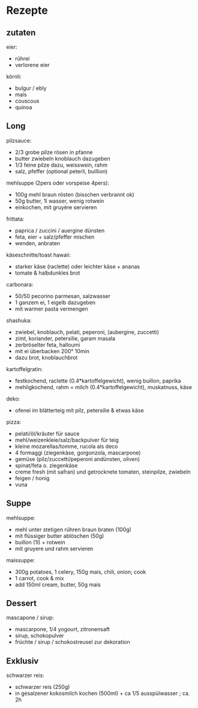 # Rezepte

## zutaten

eier:

- rührei
- verlorene eier

körnli:

- bulgur / ebly
- mais
- couscous
- quinoa

## Long

pilzsauce:

- 2/3 grobe pilze rösen in pfanne
- butter zwiebeln knoblauch dazugeben
- 1/3 feine pilze dazu, weisswein, rahm
- salz, pfeffer (optional peterli, buillion)

mehlsuppe (2pers oder vorspeise 4pers):
- 100g mehl braun rösten (bisschen verbrannt ok)
- 50g butter, 1l wasser, wenig rotwein
- einkochen, mit gruyère servieren

frittata:

- paprica / zuccini / auergine dünsten
- feta, eier + salz/pfeffer mischen
- wenden, anbraten

käseschnitte/toast hawaii:

- starker käse (raclette) oder leichter käse + ananas
- tomate & halbdunkles brot

carbonara:

- 50/50 pecorino parmesan, salzwasser
- 1 ganzem ei, 1 eigelb dazugeben
- mit warmer pasta vermengen 

shashuka:

- zwiebel, knoblauch, pelati, peperoni, (aubergine, zuccetti)
- zimt, koriander, petersilie, garam masala
- zerbröselter feta, halloumi
- mit ei überbacken 200° 10min
- dazu brot, knoblauchbrot

kartoffelgratin:

- festkochend, raclette (0.4*kartoffelgewicht), wenig buillon, paprika
- mehligkochend, rahm = milch (0.4*kartoffelgewicht), muskatnuss, käse

deko:

- ofenei im blätterteig mit pilz, petersilie & etwas käse

pizza:
- pelati/öl/kräuter für sauce
- mehl/weizenkleie/salz/backpulver für teig
- kleine mozarellas/tomme, rucola als deco 
- 4 formaggi (ziegenkäse, gorgonzola, mascarpone)
- gemüse (pilz/zuccetti/peperoni andünsten, oliven)
- spinat/feta o. ziegenkäse
- creme fresh (mit safran) und getrocknete tomaten, steinpilze, zwiebeln
- feigen / honig
- vuna


## Suppe

mehlsuppe:

- mehl unter stetigen rühren braun braten (100g)
- mit flüssiger butter ablöschen (50g)
- buillon (1l) + rotwein
- mit gruyere und rahm servieren

maissuppe:

- 300g potatoes, 1 celery, 150g mais, chili, onion; cook
- 1 carrot, cook & mix
- add 150ml cream, butter, 50g mais

## Dessert

mascapone / sirup:

- mascarpone, 1/4 yogourt, zitronensaft
- sirup, schokopulver
- früchte / sirup / schokostreusel zur dekoration

## Exklusiv

schwarzer reis:

- schwarzer reis (250g)
- in gesalzener kokosmilch kochen (500ml) + ca 1/5 ausspülwasser ; ca. 2h 
